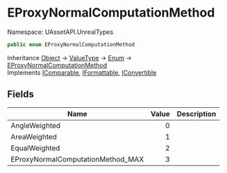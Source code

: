 # EProxyNormalComputationMethod

Namespace: UAssetAPI.UnrealTypes

```csharp
public enum EProxyNormalComputationMethod
```

Inheritance [Object](https://docs.microsoft.com/en-us/dotnet/api/system.object) → [ValueType](https://docs.microsoft.com/en-us/dotnet/api/system.valuetype) → [Enum](https://docs.microsoft.com/en-us/dotnet/api/system.enum) → [EProxyNormalComputationMethod](./uassetapi.unrealtypes.eproxynormalcomputationmethod.md)<br>
Implements [IComparable](https://docs.microsoft.com/en-us/dotnet/api/system.icomparable), [IFormattable](https://docs.microsoft.com/en-us/dotnet/api/system.iformattable), [IConvertible](https://docs.microsoft.com/en-us/dotnet/api/system.iconvertible)

## Fields

| Name | Value | Description |
| --- | --: | --- |
| AngleWeighted | 0 |  |
| AreaWeighted | 1 |  |
| EqualWeighted | 2 |  |
| EProxyNormalComputationMethod_MAX | 3 |  |
